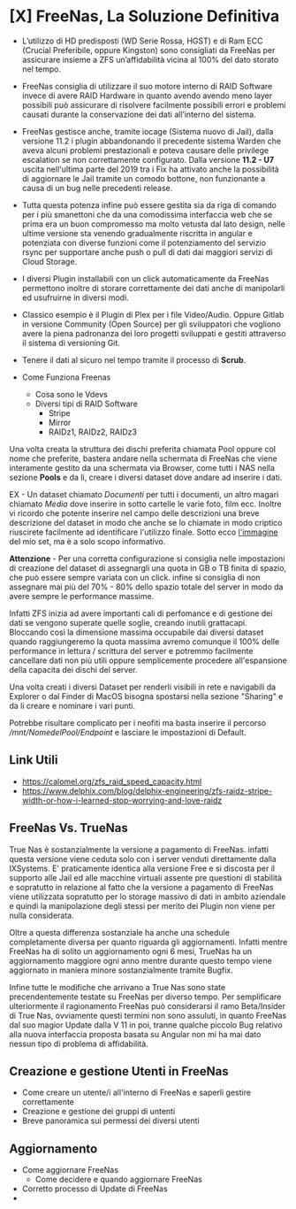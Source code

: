 # [X] FreeNas, La Soluzione Definitiva

- L’utilizzo di HD predisposti (WD Serie Rossa, HGST) e di Ram ECC (Crucial Preferibile, oppure Kingston) sono consigliati da FreeNas per assicurare insieme a ZFS un’affidabilità vicina al 100% del dato storato nel tempo.

- FreeNas consiglia di utilizzare il suo motore interno di RAID Software invece di avere RAID Hardware in quanto avendo avendo meno layer possibili può assicurare di risolvere facilmente possibili errori e problemi causati durante la conservazione dei dati all’interno del sistema.

- FreeNas gestisce anche, tramite iocage (Sistema nuovo di Jail), dalla versione 11.2 i plugin abbandonando il precedente sistema Warden che aveva alcuni problemi prestazionali e poteva causare delle privilege escalation se non correttamente configurato.  Dalla versione **11.2 - U7** uscita nell'ultima parte del 2019 tra i Fix ha attivato anche la possibilità di aggiornare le Jail tramite un comodo bottone, non funzionante a causa di un bug nelle precedenti release.

- Tutta questa potenza infine può essere gestita sia da riga di comando per i più smanettoni che da una comodissima interfaccia web che se prima era un buon compromesso ma molto vetusta dal lato design, nelle ultime versione sta venendo gradualmente riscritta in angular e potenziata con diverse funzioni come il potenziamento del servizio rsync per supportare anche push o pull di dati dai maggiori servizi di Cloud Storage.

- I diversi Plugin installabili con un click automaticamente da FreeNas permettono inoltre di storare correttamente dei dati anche di manipolarli ed usufruirne in diversi modi.

- Classico esempio è il Plugin di Plex per i file Video/Audio. Oppure Gitlab in versione Community (Open Source) per gli sviluppatori che vogliono avere la piena padronanza dei loro progetti sviluppati e gestiti attraverso il sistema di versioning Git.

- Tenere il dati al sicuro nel tempo tramite il processo di **Scrub**.

- Come Funziona Freenas
  
  - Cosa sono le Vdevs
  - Diversi tipi di RAID Software
    - Stripe
    - Mirror
    - RAIDz1, RAIDz2, RAIDz3

Una volta creata la struttura dei dischi preferita chiamata Pool oppure col nome che preferite, bastera andare nella schermata di FreeNas che viene interamente gestito da una schermata via Browser, come tutti i NAS nella sezione **Pools** e da li, creare i diversi dataset dove andare ad inserire i dati.

EX - Un dataset chiamato *Documenti* per tutti i documenti, un altro magari chiamato *Media* dove inserire in sotto cartelle le varie foto, film ecc. Inoltre vi ricordo che potente inserire nel campo delle descrizioni una breve descrizione del dataset in modo che anche se lo chiamate in modo criptico riuscirete facilmente ad identificare l'utilizzo finale. Sotto ecco [l'immagine](https://github.com/Magnetarman/Glitch/blob/master/Season%202/Extra/FreeNas/Foto/Pools.jpg) del mio set, ma è a solo scopo informativo.

**Attenzione** - Per una corretta configurazione si consiglia nelle impostazioni di creazione del dataset di assegnargli una quota in GB o TB finita di spazio, che può essere sempre variata con un click. infine si consiglia di non assegnare mai più del 70% - 80%
 dello spazio totale del server in modo da avere sempre le performance massime.

Infatti ZFS inizia ad avere importanti cali di perfomance e di gestione dei dati se vengono superate quelle soglie, creando inutili grattacapi. Bloccando così la dimensione massima occupabile dai diversi dataset quando raggiungeremo la quota massima avremo comunque il 100% delle performance in lettura / scrittura del server e potremmo facilmente cancellare dati non più utili oppure semplicemente procedere all'espansione della capacita dei dischi del server.

Una volta creati i diversi Dataset per renderli visibili in rete e navigabili da Explorer o dal Finder di MacOS bisogna spostarsi nella sezione "Sharing" e da li creare e nominare i vari punti.

Potrebbe risultare complicato per i neofiti ma basta inserire il percorso */mnt/NomedelPool/Endpoint* e lasciare le impostazioni di Default.

## Link Utili

- https://calomel.org/zfs_raid_speed_capacity.html
- https://www.delphix.com/blog/delphix-engineering/zfs-raidz-stripe-width-or-how-i-learned-stop-worrying-and-love-raidz

## FreeNas Vs. TrueNas

True Nas è sostanzialmente la versione a pagamento di FreeNas. infatti questa versione viene ceduta solo con i server venduti direttamente dalla IXSystems. E' praticamente identica alla versione Free e si discosta per il supporto alle Jail ed alle macchine virtuali assente pre questioni di stabilità e sopratutto in relazione al fatto che la versione a pagamento di FreeNas viene utilizzata sopratutto per lo storage massivo di dati in ambito aziendale e quindi la manipolazione degli stessi per merito dei Plugin non viene per nulla considerata.

Oltre a questa differenza sostanziale ha anche una schedule completamente diversa per quanto riguarda gli aggiornamenti. Infatti mentre FreeNas ha di solito un aggiornamento ogni 6 mesi, TrueNas ha un aggiornamento maggiore ogni anno mentre durante questo tempo viene aggiornato in maniera minore sostanzialmente tramite Bugfix.

Infine tutte le modifiche che arrivano a True Nas sono state precendentemente testate su FreeNas per diverso tempo. Per semplificare ulteriormente il ragionamento FreeNas può considerarsi il ramo Beta/Insider di True Nas, ovviamente questi termini non sono assuluti, in quanto FreeNas dal suo magior Update dalla V 11 in poi, tranne qualche piccolo Bug relativo alla nuova interfaccia proposta basata su Angular non mi ha mai dato nessun tipo di problema di affidabilità.

## Creazione e gestione Utenti in FreeNas

- Come creare un utente/i all'interno di FreeNas e saperli gestire correttamente
- Creazione e gestione dei gruppi di untenti
- Breve panoramica sui permessi dei diversi utenti

## Aggiornamento

- Come aggiornare FreeNas
  - Come decidere e quando aggiornare FreeNas
- Corretto processo di Update di FreeNas
- 